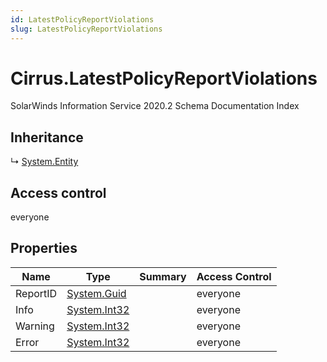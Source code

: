 ```yaml
---
id: LatestPolicyReportViolations
slug: LatestPolicyReportViolations
---
```


# Cirrus.LatestPolicyReportViolations

SolarWinds Information Service 2020.2 Schema Documentation Index

## Inheritance

↳ [System.Entity](./../System/Entity)

## Access control

everyone

## Properties

| Name | Type | Summary | Access Control |
| ------ | ------ | ------ | ------ |
| ReportID | [System.Guid](https://docs.microsoft.com/en-us/dotnet/api/system.guid) |  | everyone |
| Info | [System.Int32](https://docs.microsoft.com/en-us/dotnet/api/system.int32) |  | everyone |
| Warning | [System.Int32](https://docs.microsoft.com/en-us/dotnet/api/system.int32) |  | everyone |
| Error | [System.Int32](https://docs.microsoft.com/en-us/dotnet/api/system.int32) |  | everyone |

